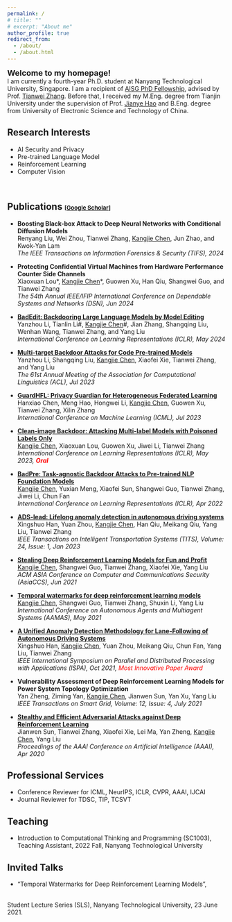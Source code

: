 ```yaml
---
permalink: /
# title: ""
# excerpt: "About me"
author_profile: true
redirect_from: 
  - /about/
  - /about.html
---
```


<span style="font-size:large;font-weight:bold;"> Welcome to my homepage! </span>
<br/>
I am currently a fourth-year Ph.D. student at Nanyang Technological University, Singapore. I am a recipient of [AISG PhD Fellowship](https://aisingapore.org/research/phd-fellowship-programme/), advised by Prof. [Tianwei Zhang](https://personal.ntu.edu.sg/tianwei.zhang/index.html). Before that, I received my M.Eng. degree from Tianjin University under the supervision of Prof. [Jianye Hao](http://www.icdai.org/jianye.html) and B.Eng. degree from University of Electronic Science and Technology of China. 

## Research Interests
- AI Security and Privacy
- Pre-trained Language Model
- Reinforcement Learning
- Computer Vision
<br/>

## Publications <span style="font-size:small;">[[Google Scholar](https://scholar.google.com/citations?user=vEPnP6oAAAAJ)]</span>

- **Boosting Black-box Attack to Deep Neural Networks with Conditional Diffusion Models**
  <br/>
  Renyang Liu, Wei Zhou, Tianwei Zhang, <u>Kangjie Chen</u>, Jun Zhao, and Kwok-Yan Lam
  <br/>
  *The IEEE Transactions on Information Forensics & Security (TIFS), 2024*

- **Protecting Confidential Virtual Machines from Hardware Performance Counter Side Channels**
  <br/>
  Xiaoxuan Lou\*, <u>Kangjie Chen</u>\*, Guowen Xu, Han Qiu, Shangwei Guo, and Tianwei Zhang
  <br/>
  *The 54th Annual IEEE/IFIP International Conference on Dependable Systems and Networks (DSN), Jun 2024*

- **[BadEdit: Backdooring Large Language Models by Model Editing](https://openreview.net/pdf?id=duZANm2ABX)**
  <br/>
  Yanzhou Li, Tianlin Li\#, <u>Kangjie Chen</u>\#, Jian Zhang, Shangqing Liu, Wenhan Wang, Tianwei Zhang, and Yang Liu
  <br/>
  *International Conference on Learning Representations (ICLR), May 2024*

- **[Multi-target Backdoor Attacks for Code Pre-trained Models](https://aclanthology.org/2023.acl-long.399.pdf)**
  <br/>
  Yanzhou Li, Shangqing Liu, <u>Kangjie Chen</u>, Xiaofei Xie, Tianwei Zhang, and Yang Liu
  <br/>
  *The 61st Annual Meeting of the Association for Computational Linguistics (ACL), Jul 2023* 

- **[GuardHFL: Privacy Guardian for Heterogeneous Federated Learning](https://proceedings.mlr.press/v202/chen23j.html)**
  <br/>
  Hanxiao Chen, Meng Hao, Hongwei Li, <u>Kangjie Chen</u>, Guowen Xu, Tianwei Zhang, Xilin Zhang
  <br/>
  *International Conference on Machine Learning (ICML), Jul 2023* 

- **[Clean-image Backdoor: Attacking Multi-label Models with Poisoned Labels Only](https://kangjie-chen.github.io/files/2023_ICLR_clean-image_backdoor.pdf)**
  <br/>
  <u>Kangjie Chen</u>, Xiaoxuan Lou, Guowen Xu, Jiwei Li, Tianwei Zhang
  <br/>
  *International Conference on Learning Representations (ICLR), May 2023, <span style="color:red"><b>Oral</b></span>* 

- **[BadPre: Task-agnostic Backdoor Attacks to Pre-trained NLP Foundation Models](https://kangjie-chen.github.io/files/2022_ICLR_BadPre.pdf)**
  <br/>
  <u>Kangjie Chen</u>, Yuxian Meng, Xiaofei Sun, Shangwei Guo, Tianwei Zhang, Jiwei Li, Chun Fan
  <br/>
  *International Conference on Learning Representations (ICLR), Apr 2022*

- **[ADS-lead: Lifelong anomaly detection in autonomous driving systems](https://kangjie-chen.github.io/files/2022_TITS_ADS-lead.pdf)**
  <br/>
  Xingshuo Han, Yuan Zhou, <u>Kangjie Chen</u>, Han Qiu, Meikang Qiu, Yang Liu, Tianwei Zhang
  <br/>
  *IEEE Transactions on Intelligent Transportation Systems (TITS), Volume: 24, Issue: 1, Jan 2023*

- **[Stealing Deep Reinforcement Learning Models for Fun and Profit](https://kangjie-chen.github.io/files/2021_AsiaCCS_Stealing-DRL.pdf)**
  <br/>
  <u>Kangjie Chen</u>, Shangwei Guo, Tianwei Zhang, Xiaofei Xie, Yang Liu
  <br/>
  *ACM ASIA Conference on Computer and Communications Security (AsiaCCS), Jun 2021*

- **[Temporal watermarks for deep reinforcement learning models](https://kangjie-chen.github.io/files/2021_AAMAS_DRL-Watermark.pdf)**
  <br/>
  <u>Kangjie Chen</u>, Shangwei Guo, Tianwei Zhang, Shuxin Li, Yang Liu
  <br/>
  *International Conference on Autonomous Agents and Multiagent Systems (AAMAS), May 2021*

- **[A Unified Anomaly Detection Methodology for Lane-Following of Autonomous Driving Systems](https://kangjie-chen.github.io/files/2021_ISPA_Anomaly-Detection.pdf)**
  <br/>
  Xingshuo Han, <u>Kangjie Chen</u>, Yuan Zhou, Meikang Qiu, Chun Fan, Yang Liu, Tianwei Zhang
  <br/>
  *IEEE International Symposium on Parallel and Distributed Processing with Applications (ISPA), Oct 2021, <span style="color:red">Most Innovative Paper Award</span>*

- **Vulnerability Assessment of Deep Reinforcement Learning Models for Power System Topology Optimization**
  <br/>
  Yan Zheng, Ziming Yan, <u>Kangjie Chen</u>, Jianwen Sun, Yan Xu, Yang Liu
  <br/>
  *IEEE Transactions on Smart Grid, Volume: 12, Issue: 4, July 2021*

- **[Stealthy and Efficient Adversarial Attacks against Deep Reinforcement Learning](https://kangjie-chen.github.io/files/2020_AAAI_DRL_AE.pdf)**
  <br/>
  Jianwen Sun, Tianwei Zhang, Xiaofei Xie, Lei Ma, Yan Zheng, <u>Kangjie Chen</u>, Yang Liu
  <br/>
  *Proceedings of the AAAI Conference on Artificial Intelligence (AAAI), Apr 2020*

<!-- ## Book -->




## Professional Services
- Conference Reviewer for ICML, NeurIPS, ICLR, CVPR, AAAI, IJCAI
- Journal Reviewer for TDSC, TIP, TCSVT


## Teaching
- Introduction to Computational Thinking and Programming (SC1003), Teaching Assistant, 2022 Fall, Nanyang Technological University


## Invited Talks
- “Temporal Watermarks for Deep Reinforcement Learning Models”,
<br/>
Student Lecture Series (SLS), Nanyang Technological University, 23 June 2021.


